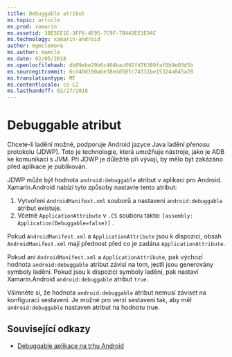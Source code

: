 ```yaml
---
title: Debuggable atribut
ms.topic: article
ms.prod: xamarin
ms.assetid: 3BE5EE1E-3FF6-4E95-7C9F-7B443EE3E94C
ms.technology: xamarin-android
author: mgmclemore
ms.author: mamcle
ms.date: 02/05/2018
ms.openlocfilehash: db09ebe29b6c404bac892fd76389faf0b9e03d5b
ms.sourcegitcommit: 6cd40d190abe38edd50fc74331be15324a845a28
ms.translationtype: MT
ms.contentlocale: cs-CZ
ms.lasthandoff: 02/27/2018
---
```

# <a name="debuggable-attribute"></a>Debuggable atribut

<a name="Overview" />


Chcete-li ladění možné, podporuje Android jazyce Java ladění přenosu protokolu (JDWP). Toto je technologie, která umožňuje nástroje, jako je ADB ke komunikaci s JVM. Při JDWP je důležité při vývoji, by mělo být zakázáno před aplikace je publikován.

JDWP může být hodnota `android:debuggable` atribut v aplikaci pro Android. Xamarin.Android nabízí tyto způsoby nastavte tento atribut:

1.  Vytvoření `AndroidManifext.xml` souborů a nastavení `android:debuggable` atribut existuje.
1.  Včetně `ApplicationAttribute` v `.CS` souboru takto: `[assembly: Application(Debuggable=false)]` .


Pokud `AndroidManifest.xml` a `ApplicationAttribute` jsou k dispozici, obsah `AndroidManifest.xml` mají přednost před co je zadána `ApplicationAttribute`.

Pokud ani `AndroidManifest.xml` a `ApplicationAttribute`, pak výchozí hodnota `android:debuggable` atribut závisí na tom, jestli jsou generovány symboly ladění. Pokud jsou k dispozici symboly ladění, pak nastaví Xamarin.Android `android:debuggable` atribut `true`.

Všimněte si, že hodnota `android:debuggable` atribut nemusí záviset na konfiguraci sestavení. Je možné pro verzi sestavení tak, aby měl `android:debuggable` nastaven atribut na hodnotu true.


## <a name="related-links"></a>Související odkazy

- [Debuggable aplikace na trhu Android](http://labs.mwrinfosecurity.com/blog/2011/07/07/debuggable-apps-in-android-market/)
